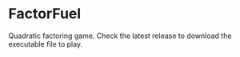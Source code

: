 # FactorFuel

Quadratic factoring game. Check the latest release to download the executable file to play.
